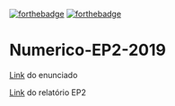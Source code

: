 [![forthebadge](https://forthebadge.com/images/badges/built-with-science.svg)](https://forthebadge.com) [![forthebadge](https://forthebadge.com/images/badges/made-with-python.svg)](https://forthebadge.com)

# Numerico-EP2-2019

[Link](https://www.ime.usp.br/~map3121/2019/map3121/programas/EP2-edos.pdf) do enunciado

[Link](https://docs.google.com/document/d/1jWOzyrqr6LqHKIBYdveuokhrVbu78ovF0bKY51k4Hr4/edit#) do relatório EP2
